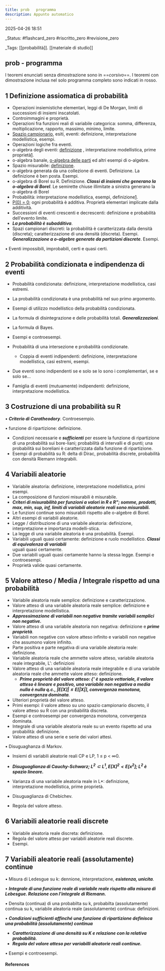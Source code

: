 ```yaml
---
title: prob   programma
description: Appunto automatico
---
```


2025-04-26 18:51

_Status: #flashcard_zero  #riscritto_zero  #revisione_zero 

_Tags: [[probabilità]]. [[materiale di studio]]

## prob - programma

I teoremi enunciati senza dimostrazione sono in ==*corsivo*==. I teoremi con dimostrazione inclusa nel solo programma completo sono indicati in rosso.

## 1 Definizione assiomatica di probabilità

- ﻿﻿Operazioni insiemistiche elementari, leggi di De Morgan, limiti di successioni di insiemi inscatolati.
- ﻿﻿Controimmagini e proprietà.
- ﻿﻿Operazioni fra funzioni reali di variabile categorica: somma, differenza, moltiplicazione, rapporto, massimo, minimo, limite.
- ﻿﻿[Spazio campionario](obsidian://adv-uri?vault=obsidian%20Karyl&filepath=6-%20full%20note%2FProb-%20Lez01'.md&block=ayww5x), esiti, eventi: definizione, interpretazione modellistica, esempi.
- ﻿﻿Operazioni logiche fra eventi.
- ﻿﻿o-algebra degli eventi: [definizione](obsidian://adv-uri?vault=obsidian%20Karyl&filepath=6-%20full%20note%2FProb-%20Lez01'.md&block=jk721q) , interpretazione modellistica, prime proprietà[1](obsidian://adv-uri?vault=obsidian%20Karyl&filepath=6-%20full%20note%2FProb-%20Lez01'.md&block=em0xcw). 
- ﻿﻿o-algebra banale, [o-algebra delle parti](obsidian://adv-uri?vault=obsidian%20Karyl&filepath=6-%20full%20note%2FProb-%20Lez01'.md&block=gsr24p) ed altri esempi di o-algebre.
- ﻿﻿Spazio misurabile: [definizione](obsidian://adv-uri?vault=obsidian%20Karyl&filepath=6-%20full%20note%2FProb-%20Lez01'.md&block=0zangj).
- ﻿﻿o-algebra generata da una collezione di eventi. Definizione. La definizione è ben posta. Esempi.
- ﻿﻿o-algebra di Borel su R. Definizione. ***Classi di insiemi che generano la o-algebra di Borel***. Le semirette chiuse illimitate a sinistra generano la o-algebra di Borel
- ﻿﻿Probabilità: interpretazione modellistica, esempi, definizione[1](obsidian://adv-uri?vault=obsidian%20Karyl&filepath=6-%20full%20note%2FProb-%20Lez02.md&block=mke6tf).
- ﻿﻿[P(0) = 0](obsidian://adv-uri?vault=obsidian%20Karyl&filepath=6-%20full%20note%2FProb-%20Lez02.md&block=xz7pks); ogni probabilità è additiva. Proprietà elementari implicate dalla additività.
- ﻿﻿Successioni di eventi crescenti e decrescenti: definizione e probabilità dell'evento limite.
- ﻿﻿***La probabilità è subadditiva***.
- ﻿﻿Spazi campionari discreti: la probabilità è caratterizzata dalla densità (discreta); caratterizzazione di una densità (discreta). Esempi. ***Generalizzazione a o-algebre generate da partizioni discrete***. Esempi.

• Eventi impossibili, improbabili, certi e quasi certi.

## 2 Probabilità condizionata e indipendenza di eventi

- ﻿﻿Probabilità condizionata: definizione, interpretazione modellistica, casi estremi.
- ﻿﻿La probabilità condizionata è una probabilità nel suo primo argomento.
- ﻿﻿Esempi di utilizzo modellistico della probabilità condizionata.
- ﻿﻿La formula di disintegrazione e delle probabilità totali. ***Generalizzazioni***.
- ﻿﻿La formula di Bayes.
- ﻿﻿Esempi e controesempi.
- ﻿﻿Probabilità di una intersezione e probabilità condizionate.
  
  - ﻿﻿Coppia di eventi indipendenti: definizione, interpretazione modellistica, casi estremi, esempi.
- ﻿﻿Due eventi sono indipendenti se e solo se lo sono i complementari, se e solo se...
- ﻿﻿Famiglia di eventi (mutuamente) indipendenti: definizione, interpretazione modellistica.

## 3 Costruzione di una probabilità su R

• ***Criterio di Caratheodory***. Controesempio.

• funzione di ripartizione: definizione.

- ﻿﻿Condizioni necessarie e ***sufficienti*** per essere la funzione di ripartizione di una probabilità sui bore-liani; probabilità di intervalli e di punti; una probabilità sui boreliani è caratterizzata dalla funzione di ripartizione.
- ﻿﻿Esempi di probabilità su R: delta di Dirac, probabilità discrete, probabilità con densità Riemann integrabili.

## 4 Variabili aleatorie

- ﻿﻿Variabile aleatoria: definizione, interpretazione modellistica, primi esempi.
- ﻿﻿La composizione di funzioni misurabili è misurabile.
- ﻿﻿***Criteri di misurabilità per funzioni a valori in R e R"; somme, prodotti, max, min, sup, inf, limiti di variabili aleatorie reali sono misurabili.***
- ﻿﻿Le funzioni continue sono misurabili rispetto alle o-algebre di Borel.
- ﻿﻿Altri esempi di variabili aleatorie.
- ﻿﻿Legge / distribuzione di una variabile aleatoria: definizione, interpretazione e importanza modelli-stica.
- ﻿﻿La legge di una variabile aleatoria è una probabilità. Esempi.
- ﻿﻿Variabili uguali quasi certamente: definizione e ruolo modellistico. ***Classi di equivalenza di variabili***  
    uguali quasi certamente.
- ﻿﻿Due variabili uguali quasi certamente hanno la stessa legge. Esempi e controesempi.
- ﻿﻿Proprietà valide quasi certamente.

## 5 Valore atteso / Media / Integrale rispetto ad una probabilità

- ﻿﻿Variabile aleatoria reale semplice: definizione e caratterizzazione.
- ﻿﻿Valore atteso di una variabile aleatoria reale semplice: definizione e interpretazione modellistica.
- ﻿﻿***Approssimazione di variabili non negative tramite variabili semplici non negative.***
- ﻿﻿Valore atteso di una variabile aleatoria non negativa: definizione e ***prime proprietà***.
- ﻿﻿Variabili non negative con valore atteso infinito e variabili non negative che assumono valore infinito.
- ﻿﻿Parte positiva e parte negativa di una variabile aleatoria reale: definizione.
- ﻿﻿Variabile aleatoria reale che ammette valore atteso, variabile aleatoria reale integrabile, L': definizioni
- ﻿﻿Valore atteso di una variabile aleatoria reale integrabile e di una variabile aleatoria reale che ammette valore atteso: definizione.
  - ﻿﻿***Prime proprietà del valore atteso: {' è spazio vettoriale, il valore atteso è lineare e positivo, una variabile non negativa a media nulla è nulla q.c., $|E[X]| ≤ E[|X|]$, convergenza monotona,  convergenza dominata***.
- ﻿﻿Ulteriori proprietà del valore atteso.
- ﻿﻿Primi esempi: il valore atteso su uno spazio campionario discreto, il valore atteso su R con una probabilità discreta.
- ﻿﻿Esempi e controesempi per convergenza monotona, convergenza dominata.
- ﻿﻿Integrale di una variabile aleatoria reale su un evento rispetto ad una probabilità: definizione.
- ﻿﻿Valore atteso di una serie e serie dei valori attesi.

• Disuguaghanza di Markov.

- ﻿﻿Insiemi di variabili aleatorie reali CP e LP, 1 ≤ p < ∞0.
- ﻿﻿***Disuguaglianza di Cauchy-Schwarz; $L^2 \subset L^1, E[X]^2 < E[x^2]$; $L^2$ è spazio lineare.***

- ﻿﻿Varianza di una variabile aleatoria reale in L*: definizione, interpretazione modellistica, prime proprietà.
- ﻿﻿Disuguaglianza di Chebichev.
- ﻿﻿Regola del valore atteso.

## 6 Variabili aleatorie reali discrete

- ﻿﻿Variabile aleatoria reale discreta: definizione.
- ﻿﻿Regola del valore atteso per variabili aleatorie reali discrete.
- ﻿﻿Esempi.

## 7 Variabili aleatorie reali (assolutamente) continue

• Misura di Ledesgue su k: dennione, interpretazione, ***esistenza, unicita***.

• ***Integrale di una funzione reale di variabile reale rispetto alla misura di Lebesgue. Relazione con l'integrale di Riemann.***

• Densita (continua) di una probabilta su k, probabilta (assolutamente) continua su k, variabile aleatoria reale (assolutamente) continua: definizioni.

• ***Condizioni sufficienti affinché una funzione di ripartizione definisca una probabilità (assolutamente) continua***

- ﻿﻿***Caratterizzazione di una densità su K e relazione con la relativa probabilità.***
- ﻿﻿***Regola del valore atteso per variabilli aleatorie reali continue.***

• Esempi e controesempi.


#### References



